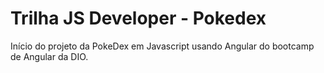 # Trilha JS Developer - Pokedex

Início do projeto da PokeDex em Javascript usando Angular do bootcamp de Angular da DIO.